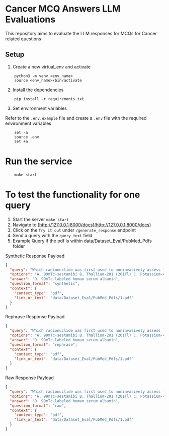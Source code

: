 # Cancer MCQ Answers LLM Evaluations

This repository aims to evaluate the LLM responses for MCQs for Cancer related questions

## Setup

1. Create a new virtual_env and activate

```commandline
    python3 -m venv <env_name>
    source <env_name>/bin/activate
```

2. Install the dependencies

```commandline
    pip install -r requirements.txt
```

3. Set environment variables

Refer to the `.env.example` file and create a `.env` file with the required environment variables

```commandline
    set -a
    source .env
    set +a
```

# Run the service

```commandline
    make start
```

# To test the functionality for one query

1. Start the server `make start`
2. Navigate to [http://127.0.0.1:8000/docs](http://127.0.0.1:8000/docs)
3. Click on the `Try it out` under `/generate_response` endpoint
4. Send a query with the `query_text` field
5. Example Query if the pdf is within data/Dataset_Eval/PubMed_Pdfs folder

Synthetic Response Payload

```json
{
  "query": "Which radionuclide was first used to noninvasively assess left ventricular ejection fraction and regional wall motion?",
  "options": "A. 99mTc-sestamibi B. Thallium-201 (201Tl) C. Potassium-43 (43K) D. 99mTc-labeled human serum albumin E. Rubidium-82 (82Rb) F. 13N-ammonia G. 18F-FDG H. 15O-water",
  "answer": "D. 99mTc-labeled human serum albumin",
  "question_format": "synthetic",
  "context": {
    "context_type": "pdf",
    "link_or_text": "data/Dataset_Eval/PubMed_Pdfs/1.pdf"
  }
}
```

Rephrase Response Payload

```json
{
  "query": "Which radionuclide was first used to noninvasively assess left ventricular ejection fraction and regional wall motion?",
  "options": "A. 99mTc-sestamibi B. Thallium-201 (201Tl) C. Potassium-43 (43K) D. 99mTc-labeled human serum albumin E. Rubidium-82 (82Rb) F. 13N-ammonia G. 18F-FDG H. 15O-water",
  "answer": "D. 99mTc-labeled human serum albumin",
  "question_format": "rephrase",
  "context": {
    "context_type": "pdf",
    "link_or_text": "data/Dataset_Eval/PubMed_Pdfs/1.pdf"
  }
}
```

Raw Response Payload

```json
{
  "query": "Which radionuclide was first used to noninvasively assess left ventricular ejection fraction and regional wall motion?",
  "options": "A. 99mTc-sestamibi B. Thallium-201 (201Tl) C. Potassium-43 (43K) D. 99mTc-labeled human serum albumin E. Rubidium-82 (82Rb) F. 13N-ammonia G. 18F-FDG H. 15O-water",
  "answer": "D. 99mTc-labeled human serum albumin",
  "question_format": "raw",
  "context": {
    "context_type": "pdf",
    "link_or_text": "data/Dataset_Eval/PubMed_Pdfs/1.pdf"
  }
}
```

